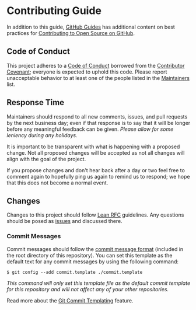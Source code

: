 # Contributing Guide

In addition to this guide, [GitHub Guides] has additional content on best
practices for [Contributing to Open Source on GitHub].


## Code of Conduct

This project adheres to a [Code of Conduct] borrowed from the [Contributor
Covenant]; everyone is expected to uphold this code. Please report unacceptable
behavior to at least one of the people listed in the [Maintainers] list.


## Response Time

Maintainers should respond to all new comments, issues, and pull requests by
the next business day; even if that response is to say that it will be longer
before any meaningful feedback can be given. *Please allow for some leniency
during any holidays.*

It is important to be transparent with what is happening with a proposed
change. Not all proposed changes will be accepted as not all changes will align
with the goal of the project.

If you propose changes and don't hear back after a day or two feel free to
comment again to hopefully ping us again to remind us to respond; we hope that
this does not become a normal event.


## Changes

Changes to this project should follow [Lean RFC] guidelines. Any questions
should be posed as [issues] and discussed there.


### Commit Messages

Commit messages should follow the [commit message format] &#40;included in the root
directory of this repository&#41;. You can set this template as the default text
for any commit messages by using the following command:

```shell
$ git config --add commit.template ./commit.template
```

*This command will only set this template file as the default commit template
for this repository and will not affect any of your other repositories.*

Read more about the [Git Commit Templating] feature.

[Code of Conduct]: CODE_OF_CONDUCT.md
[commit message format]: commit.template
[Contributing Guide]: CONTRIBUTING.md
[Contributing to Open Source on GitHub]: https://guides.github.com/activities/contributing-to-open-source/
[Contributor Covenant]: http://contributor-covenant.org
[Git Commit Templating]: https://git-scm.com/docs/git-commit#git-commit---templateltfilegt
[GitHub Guides]: https://guides.github.com/
[Maintainers]: HUMANS.md
[issues]: https://github.com/kalisjoshua/lean-rfc/issues
[Lean RFC]: https://github.com/kalisjoshua/lean-rfc
